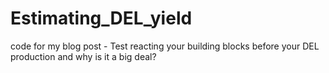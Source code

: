 # Estimating_DEL_yield
code for my blog post - Test reacting your building blocks before your DEL production and why is it a big deal?
